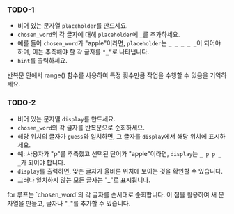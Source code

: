 ### TODO-1
- 비어 있는 문자열 `placeholder`를 만드세요.
- `chosen_word`의 각 글자에 대해 `placeholder`에 `_`를 추가하세요.
- 예를 들어 `chosen_word`가 "apple"이라면, `placeholder`는 `_ _ _ _ _`이 되어야 하며, 이는 추측해야 할 각 글자를 `"_”`로 나타냅니다.
- `hint`를 출력하세요.

<div class="hint">
  반복문 안에서 range() 함수를 사용하여 특정 횟수만큼 작업을 수행할 수 있음을 기억하세요.
</div>

### TODO-2
- 비어 있는 문자열 `display`를 만드세요.
- `chosen_word`의 각 글자를 반복문으로 순회하세요.
- 해당 위치의 글자가 `guess`와 일치하면, 그 글자를 `display`에서 해당 위치에 표시하세요.
- 예: 사용자가 "p"를 추측했고 선택된 단어가 "apple"이라면, `display`는 `_ p p _ _`가 되어야 합니다.
- `display`를 출력하면, 맞춘 글자가 올바른 위치에 보이는 것을 확인할 수 있습니다.
- 그러나 일치하지 않는 모든 글자는 "_"로 표시됩니다.

<div class="hint">
  for 루프는 `chosen_word`의 각 글자를 순서대로 순회합니다. 이 점을 활용하여 새 문자열을 만들고, 글자나 "_"를 추가할 수 있습니다.
</div>